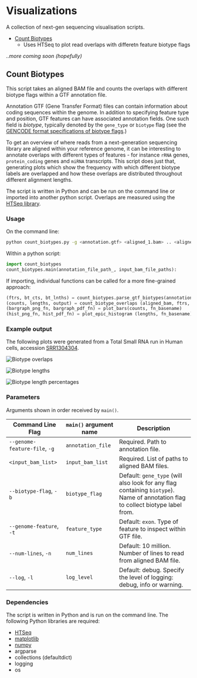 Visualizations
==============

A collection of next-gen sequencing visualisation scripts.

* [Count Biotypes](#count-biotypes)
	* Uses HTSeq to plot read overlaps with differetn feature biotype flags

_..more coming soon (hopefully)_

## Count Biotypes

This script takes an aligned BAM file and counts the overlaps with
different biotype flags within a GTF annotation file.

Annotation GTF (Gene Transfer Format) files can contain information about
coding sequences within the genome. In addition to specifying feature type
and position, GTF features can have associated annotation fields. One such
field is *biotype*, typically denoted by the `gene_type` or `biotype` flag
(see the [GENCODE format specifications of biotype flags](http://www.gencodegenes.org/gencode_biotypes.html).)

To get an overview of where reads from a next-generation sequencing library
are aligned within your reference genome, it can be interesting to annotate
overlaps with different types of features - for instance `rRNA` genes,
`protein_coding` genes and `miRNA` transcripts. This script does just that,
generating plots which show the frequency with which different biotype labels
are overlapped and how these overlaps are distributed throughout different
alignment lengths.

The script is written in Python and can be run on the command line or imported into another python script. Overlaps are measured using the [HTSeq library](http://www-huber.embl.de/users/anders/HTSeq/).

### Usage

On the command line:
```bash
python count_biotypes.py -g <annotation.gtf> <aligned_1.bam> .. <aligned_n.bam>
```

Within a python script:
```python
import count_biotypes
count_biotypes.main(annotation_file_path_, input_bam_file_paths):
```

If importing, individual functions can be called for a more 
fine-grained approach:
```python
(ftrs, bt_cts, bt_lnths) = count_biotypes.parse_gtf_biotypes(annotation_file_path)
(counts, lengths, output) = count_biotype_overlaps (aligned_bam, ftrs, bt_cts, bt_lnths)
(bargraph_png_fn, bargraph_pdf_fn) = plot_bars(counts, fn_basename)
(hist_png_fn, hist_pdf_fn) = plot_epic_histogram (lengths, fn_basename)
```

### Example output
The following plots were generated from a Total Small RNA run in Human cells,
accession [SRR1304304](http://www.ncbi.nlm.nih.gov/sra/?term=SRR1304304).

![Biotype overlaps](https://raw.githubusercontent.com/ewels/visualizations/master/examples/SRR1304304_trimmed_aligned_biotypeCounts.png)

![Biotype lengths](https://raw.githubusercontent.com/ewels/visualizations/master/examples/SRR1304304_trimmed_aligned_biotypeLengths.png)

![Biotype length percentages](https://raw.githubusercontent.com/ewels/visualizations/master/examples/SRR1304304_trimmed_aligned_biotypeLengthPercentages.png)

### Parameters

Arguments shown in order received by `main()`.

Command Line Flag | `main()` argument name | Description
----------------- | -------------------- | -----------
`--genome-feature-file`, `-g` | `annotation_file` | Required. Path to annotation file.
`<input_bam_list>` | `input_bam_list` | Required. List of paths to aligned BAM files.
`--biotype-flag`, `-b` | `biotype_flag` | Default: `gene_type` (will also look for any flag containing `biotype`). Name of annotation flag to collect biotype label from.
`--genome-feature`, `-t` | `feature_type` | Default: `exon`. Type of feature to inspect within GTF file.
`--num-lines`, `-n` | `num_lines` | Default: 10 million. Number of lines to read from aligned BAM file.
`--log`, `-l` | `log_level` | Default: debug. Specify the level of logging: debug, info or warning.

### Dependencies

The script is written in Python and is run on the command line. The following
Python libraries are required:

* [HTSeq](http://www-huber.embl.de/users/anders/HTSeq/)
* [matplotlib](http://matplotlib.org/)
* [numpy](http://www.numpy.org/)
* argparse
* collections (defaultdict)
* logging
* os


